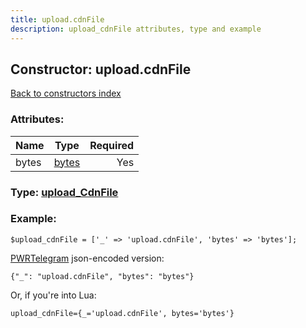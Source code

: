 ```yaml
---
title: upload.cdnFile
description: upload_cdnFile attributes, type and example
---
```

## Constructor: upload.cdnFile  
[Back to constructors index](index.md)



### Attributes:

| Name     |    Type       | Required |
|----------|:-------------:|---------:|
|bytes|[bytes](../types/bytes.md) | Yes|



### Type: [upload\_CdnFile](../types/upload_CdnFile.md)


### Example:

```
$upload_cdnFile = ['_' => 'upload.cdnFile', 'bytes' => 'bytes'];
```  

[PWRTelegram](https://pwrtelegram.xyz) json-encoded version:

```
{"_": "upload.cdnFile", "bytes": "bytes"}
```


Or, if you're into Lua:  


```
upload_cdnFile={_='upload.cdnFile', bytes='bytes'}

```


